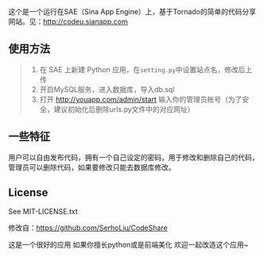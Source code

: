 这个是一个运行在SAE（Sina App Engine）上，基于Tornado的简单的代码分享网站。见：http://codeu.sianapp.com

## 使用方法

> 1. 在 SAE 上新建 Python 应用，在`setting.py`中设置站点名，修改后上传
> 2. 开启MySQL服务，进入数据库，导入db.sql
> 3. 打开 http://youapp.com/admin/start 输入你的管理员帐号（为了安全，建议初始化后删除urls.py文件中的对应网址）

## 一些特征

用户可以自由发布代码，拥有一个自己设定的密码，用于修改和删除自己的代码，管理员可以删除代码，如果要修改只能去数据库修改。

## License

See MIT-LICENSE.txt

修改自：https://github.com/SerhoLiu/CodeShare




这是一个很好的应用  如果你擅长python或是前端美化   欢迎一起改造这个应用~
